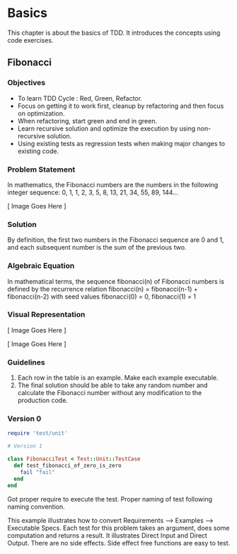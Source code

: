 # Basics #

This chapter is about the basics of TDD. It introduces the concepts using code exercises.

## Fibonacci ##

### Objectives ###

- To learn TDD Cycle : Red, Green, Refactor.
- Focus on getting it to work first, cleanup by refactoring and then focus on optimization.
- When refactoring, start green and end in green.
- Learn recursive solution and optimize the execution by using non-recursive solution.
- Using existing tests as regression tests when making major changes to existing code.

### Problem Statement ###

In mathematics, the Fibonacci numbers are the numbers in the following integer sequence:
0, 1, 1, 2, 3, 5, 8, 13, 21, 34, 55, 89, 144…

[ Image Goes Here ]

### Solution ###

By definition, the first two numbers in the Fibonacci sequence are 0 and 1, and each subsequent number is the sum of the previous two.

### Algebraic Equation ###

In mathematical terms, the sequence fibonacci(n) of Fibonacci numbers is defined by the recurrence relation fibonacci(n) = fibonacci(n-1) + fibonacci(n-2) with seed values fibonacci(0) = 0, fibonacci(1) = 1
 
### Visual Representation ###

[ Image Goes Here ]

[ Image Goes Here ]

### Guidelines ###

1. Each row in the table is an example. Make each example executable.
2. The final solution should be able to take any random number and calculate the Fibonacci number without any modification to the production code.

### Version 0 ###

```ruby
require 'test/unit'

# Version 1

class FibonacciTest < Test::Unit::TestCase
  def test_fibonacci_of_zero_is_zero
    fail "fail"
  end
end
```

Got proper require to execute the test. Proper naming of test following naming convention.


This example illustrates how to convert Requirements --> Examples --> Executable Specs. Each test for this problem takes an argument, does some computation and returns a result. It illustrates Direct Input and Direct Output. There are no side effects. Side effect free functions are easy to test. 
